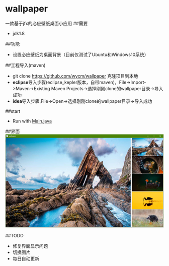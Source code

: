 ﻿wallpaper
=========  
一款基于jfx的必应壁纸桌面小应用
##需要
* jdk1.8

##功能
* 设置必应壁纸为桌面背景（目前仅测试了Ubuntu和Windows10系统）

##工程导入(maven)
* git clone https://github.com/wycm/wallpaper 克隆项目到本地 
* **eclipse**导入步骤(eclipse_kepler版本，自带maven)，File->Import->Maven->Existing Maven Projects->选择刚刚clone的wallpaper目录->导入成功
* **idea**导入步骤,File->Open->选择刚刚clone的wallpaper目录->导入成功

##start
* Run with [Main.java](https://github.com/wycm/wallpaper/blob/master/src/main/java/com/wy/wallpaper/Main.java)

##界面
![](https://github.com/wycm/wallpaper/blob/master/img/wallpaper.png)

##TODO
* 修复界面显示问题
* 切换图片
* 每日自动更新



